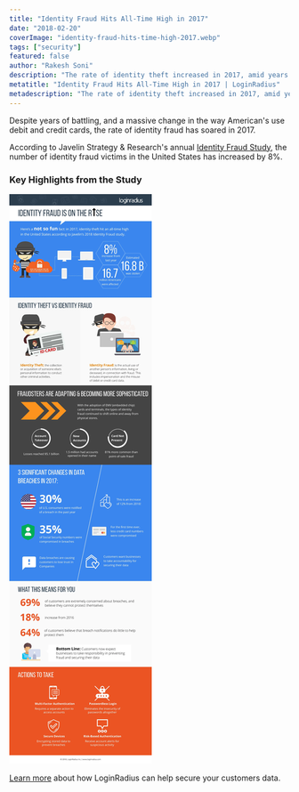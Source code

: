 ```yaml
---
title: "Identity Fraud Hits All-Time High in 2017"
date: "2018-02-20"
coverImage: "identity-fraud-hits-time-high-2017.webp"
tags: ["security"]
featured: false 
author: "Rakesh Soni"
description: "The rate of identity theft increased in 2017, amid years of fighting and a major shift in the way American debit and credit cards are used."
metatitle: "Identity Fraud Hits All-Time High in 2017 | LoginRadius"
metadescription: "The rate of identity theft increased in 2017, amid years of fighting and a major shift in the way American debit and credit cards are used."
---
```


Despite years of battling, and a massive change in the way American's use debit and credit cards, the rate of identity fraud has soared in 2017.

According to Javelin Strategy & Research's annual [Identity Fraud Study](https://www.javelinstrategy.com/coverage-area/2018-identity-fraud-fraud-enters-new-era-complexity), the number of identity fraud victims in the United States has increased by 8%.

### Key Highlights from the Study

![](infographic-Final.webp)

[Learn more](https://www.loginradius.com/customer-identity/) about how LoginRadius can help secure your customers data.
